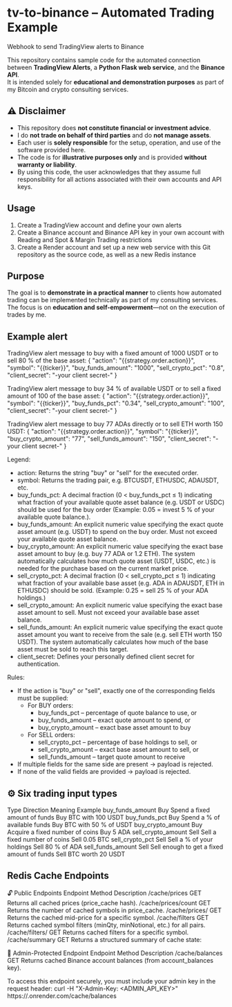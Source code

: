 # tv-to-binance – Automated Trading Example
Webhook to send TradingView alerts to Binance

This repository contains sample code for the automated connection between **TradingView Alerts**, a **Python Flask web service**, and the **Binance API**.  
It is intended solely for **educational and demonstration purposes** as part of my Bitcoin and crypto consulting services.



## ⚠️ Disclaimer

- This repository does **not constitute financial or investment advice**.
- I do **not trade on behalf of third parties** and do **not manage assets**.
- Each user is **solely responsible** for the setup, operation, and use of the software provided here.  
- The code is for **illustrative purposes only** and is provided **without warranty or liability**.
- By using this code, the user acknowledges that they assume full responsibility for all actions associated with their own accounts and API keys.



## Usage

1. Create a TradingView account and define your own alerts
2. Create a Binance account and Binance API key in your own account with Reading and Spot & Margin Trading restrictions
3. Create a Render account and set up a new web service with this Git repository as the source code, as well as a new Redis instance



## Purpose

The goal is to **demonstrate in a practical manner** to clients how automated trading can be implemented technically as part of my consulting services.  
The focus is on **education and self-empowerment**—not on the execution of trades by me.



## Example alert

TradingView alert message to buy with a fixed amount of 1000 USDT or to sell 80 % of the base asset:
{
  "action": "{{strategy.order.action}}",
  "symbol": "{{ticker}}",
  "buy_funds_amount": "1000",
  "sell_crypto_pct": "0.8",
  "client_secret": "-your client secret-"
}

TradingView alert message to buy 34 % of available USDT or to sell a fixed amount of 100 of the base asset:
{
  "action": "{{strategy.order.action}}",
  "symbol": "{{ticker}}",
  "buy_funds_pct": "0.34",
  "sell_crypto_amount": "100",
  "client_secret": "-your client secret-"
}

TradingView alert message to buy 77 ADAs directly or to sell ETH worth 150 USDT:
{
  "action": "{{strategy.order.action}}",
  "symbol": "{{ticker}}",
  "buy_crypto_amount": "77",
  "sell_funds_amount": "150",
  "client_secret": "-your client secret-"
}

Legend:
- action: Returns the string "buy" or "sell" for the executed order.
- symbol: Returns the trading pair, e.g. BTCUSDT, ETHUSDC, ADAUSDT, etc.
- buy_funds_pct: A decimal fraction (0 < buy_funds_pct ≤ 1) indicating what fraction of your available quote asset balance (e.g. USDT or USDC) should be used for the buy order (Example: 0.05 = invest 5 % of your available quote balance.).
- buy_funds_amount: An explicit numeric value specifying the exact quote asset amount (e.g. USDT) to spend on the buy order. Must not exceed your available quote asset balance.
- buy_crypto_amount: An explicit numeric value specifying the exact base asset amount to buy (e.g. buy 77 ADA or 1.2 ETH). The system automatically calculates how much quote asset (USDT, USDC, etc.) is needed for the purchase based on the current market price.
- sell_crypto_pct: A decimal fraction (0 < sell_crypto_pct ≤ 1) indicating what fraction of your available base asset (e.g. ADA in ADAUSDT, ETH in ETHUSDC) should be sold. (Example: 0.25 = sell 25 % of your ADA holdings.)
- sell_crypto_amount: An explicit numeric value specifying the exact base asset amount to sell. Must not exceed your available base asset balance.
- sell_funds_amount: An explicit numeric value specifying the exact quote asset amount you want to receive from the sale (e.g. sell ETH worth 150 USDT). The system automatically calculates how much of the base asset must be sold to reach this target.
- client_secret: Defines your personally defined client secret for authentication.

Rules:
- If the action is "buy" or "sell", exactly one of the corresponding fields must be supplied:
  - For BUY orders:
    - buy_funds_pct – percentage of quote balance to use, or
    - buy_funds_amount – exact quote amount to spend, or
    - buy_crypto_amount – exact base asset amount to buy
  - For SELL orders:
    - sell_crypto_pct – percentage of base holdings to sell, or
    - sell_crypto_amount – exact base asset amount to sell, or
    - sell_funds_amount – target quote amount to receive
- If multiple fields for the same side are present → payload is rejected.
- If none of the valid fields are provided → payload is rejected.



## ⚙️ Six trading input types
Type                  Direction Meaning	                                    Example
buy_funds_amount      Buy	      Spend a fixed amount of funds	              Buy BTC with 100 USDT
buy_funds_pct         Buy	      Spend a % of available funds	              Buy BTC with 50 % of USDT
buy_crypto_amount     Buy	      Acquire a fixed number of coins	            Buy 5 ADA
sell_crypto_amount    Sell	    Sell a fixed number of coins	              Sell 0.05 BTC
sell_crypto_pct       Sell	    Sell a % of your holdings	                  Sell 80 % of ADA
sell_funds_amount     Sell      Sell enough to get a fixed amount of funds	Sell BTC worth 20 USDT



## Redis Cache Endpoints
🔓 Public Endpoints
Endpoint                  Method  Description
/cache/prices             GET     Returns all cached prices (price_cache hash).
/cache/prices/count	      GET     Returns the number of cached symbols in price_cache.
/cache/prices/<symbol>    GET     Returns the cached mid-price for a specific symbol.
/cache/filters            GET     Returns cached symbol filters (minQty, minNotional, etc.) for all pairs.
/cache/filters/<symbol>   GET     Returns cached filters for a specific symbol.
/cache/summary            GET     Returns a structured summary of cache state:

🔐 Admin-Protected Endpoint
Endpoint                  Method  Description
/cache/balances           GET     Returns cached Binance account balances (from account_balances key).

To access this endpoint securely, you must include your admin key in the request header:
curl -H "X-Admin-Key: <ADMIN_API_KEY>" https://<your-web-service-name>.onrender.com/cache/balances
